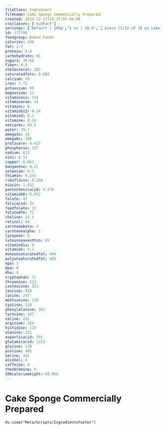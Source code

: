 ```yaml
---
fileClass: Ingredient
filename: Cake Sponge Commercially Prepared
created: 2024-12-21T19:27:02-06:00
cssclasses: ['nutFact']
servings: ['Default | 100g','1 oz | 28.4','1 piece (1/12 of 16 oz cake) | 38']
id: 172706
foodgroup: Baked Foods
calories: 290
fat: 2.7
protein: 5.4
carbohydrate: 61
sugars: 36.66
fiber: 0.5
cholesterol: 102
saturatedfats: 0.802
calcium: 70
iron: 2.72
potassium: 99
magnesium: 11
vitaminaiu: 154
vitaminarae: 44
vitaminc: 0
vitaminb12: 0.24
vitamind: 0.2
vitamine: 0.24
netcarbs: 60.5
water: 29.7
omega3s: 10
omega6s: 389
pralscore: 4.427
phosphorus: 137
sodium: 623
zinc: 0.51
copper: 0.062
manganese: 0.21
selenium: 9.1
thiamin: 0.243
riboflavin: 0.269
niacin: 1.932
pantothenicacid: 0.478
vitaminb6: 0.052
folate: 47
folicacid: 34
foodfolate: 13
folatedfe: 71
choline: 37.1
retinol: 44
carotenebeta: 4
carotenealpha: 1
lycopene: 0
luteinzeaxanthin: 85
vitamindiu: 9
vitamink: 0.2
monounsaturatedfat: 949
polyunsaturatedfat: 448
epa: 1
dpa: 0
dha: 9
tryptophan: 72
threonine: 213
isoleucine: 251
leucine: 419
lysine: 297
methionine: 126
cystine: 119
phenylalanine: 263
tyrosine: 187
valine: 281
arginine: 264
histidine: 119
alanine: 231
asparticacid: 391
glutamicacid: 1223
glycine: 178
proline: 403
serine: 342
alcohol: 0
caffeine: 0
theobromine: 0
200calorieweight: 68.966
---
```


# Cake Sponge Commercially Prepared

```dataviewjs
dv.view("Meta/Scripts/IngredientsFooter")
```